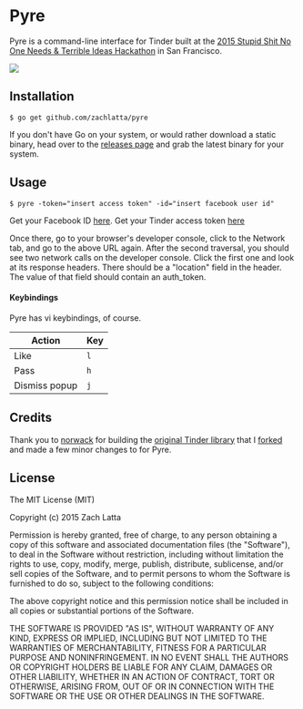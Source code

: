 # Pyre

Pyre is a command-line interface for Tinder built at the [2015 Stupid Shit No
One Needs & Terrible Ideas Hackathon](https://stupidhackathon.github.io/) in San
Francisco.

[![](demo.jpg)](https://twitter.com/selenalarson/status/597545473189093378)

## Installation

    $ go get github.com/zachlatta/pyre

If you don't have Go on your system, or would rather download a static binary,
head over to the [releases page](https://github.com/zachlatta/pyre/releases) and
grab the latest binary for your system.

## Usage

    $ pyre -token="insert access token" -id="insert facebook user id"

Get your Facebook ID
[here](http://findmyfacebookid.com/). Get your Tinder access token
[here](https://www.facebook.com/dialog/oauth?client_id=464891386855067&redirect_uri=https://www.facebook.com/connect/login_success.html&scope=basic_info,email,public_profile,user_about_me,user_activities,user_birthday,user_education_history,user_friends,user_interests,user_likes,user_location,user_photos,user_relationship_details&response_type=token)   

Once there, go to your browser's developer console, click to the Network tab, and
go to the above URL again. After the second traversal, you should see two network
calls on the developer console. Click the first one and look at its response
headers. There should be a "location" field in the header. The value of that
field should contain an auth_token.

#### Keybindings

Pyre has vi keybindings, of course.

| Action        | Key |
|---------------|-----|
| Like          | `l` |
| Pass          | `h` |
| Dismiss popup | `j` |

## Credits

Thank you to [norwack](https://github.com/norwack) for building the
[original Tinder library](https://github.com/norwack/tinder) that I
[forked](https://github.com/zachlatta/tinder) and made a few minor changes to
for Pyre.

## License

The MIT License (MIT)

Copyright (c) 2015 Zach Latta

Permission is hereby granted, free of charge, to any person obtaining a copy of
this software and associated documentation files (the "Software"), to deal in
the Software without restriction, including without limitation the rights to
use, copy, modify, merge, publish, distribute, sublicense, and/or sell copies of
the Software, and to permit persons to whom the Software is furnished to do so,
subject to the following conditions:

The above copyright notice and this permission notice shall be included in all
copies or substantial portions of the Software.

THE SOFTWARE IS PROVIDED "AS IS", WITHOUT WARRANTY OF ANY KIND, EXPRESS OR
IMPLIED, INCLUDING BUT NOT LIMITED TO THE WARRANTIES OF MERCHANTABILITY, FITNESS
FOR A PARTICULAR PURPOSE AND NONINFRINGEMENT. IN NO EVENT SHALL THE AUTHORS OR
COPYRIGHT HOLDERS BE LIABLE FOR ANY CLAIM, DAMAGES OR OTHER LIABILITY, WHETHER
IN AN ACTION OF CONTRACT, TORT OR OTHERWISE, ARISING FROM, OUT OF OR IN
CONNECTION WITH THE SOFTWARE OR THE USE OR OTHER DEALINGS IN THE SOFTWARE.
